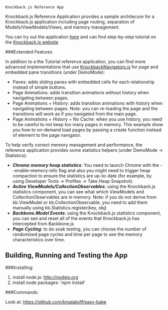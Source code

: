````
Knockback.js Reference App
````

Knockback.js Reference Application provides a sample architecure for a Knockback.js application including page routing, separation of Models/ViewModels/Views, and memory management.

You can try out the application [here](kmalakoff.github.com/knockback-reference-app) and can find step-by-step tutorial on the [Knockback.js website](kmalakoff.github.com/knockback)

###Extended Features

In addition to a the Tutorial reference application, you can find more advanced implementations that use [KnockbackNavigators.js](https://github.com/kmalakoff/knockback-navigators) for page and embedded pane transitions (under DemoMode):

* Panes: adds sliding panes with embedded cells for each relationship instead of simple buttons.
* Page Animations: adds transition animations without history when navigating between pages.
* Page Animations + History: adds transition animations with history when navigating between pages. Note: you can re-loading the page and the transitions will work as if you navigated from the main page.
* Page Animations + History + No Cache: when you use history, you need to be careful to not keep too many pages in memory. This example show you how to on-demand load pages by passing a create function instead of element to the page navigator.

To help verify correct memory management and performance, the reference application provides some statistics helpers (under DemoMode -> Statistics):

* ***Chrome memory heap statistics***: You need to launch Chrome with the --enable-memory-info flag and also you might need to trigger heap compaction to ensure the statistics are up-to-date (for example, by using Developer Tools -> Profiles -> Take Heap Snapshot).
* ***Active ViewModels/CollectionObservables***: using the Knockback.js statistics component, you can see what which ViewModels and CollectionObservables are in memory. Note: if you do not derive from kb.ViewModel or kb.CollectionObservable, you need to add them manually using kb.Statistics.register(key, obj)
* ***Backbone.Model Events***: using the Knockback.js statistics component, you can see and reset all of the events that Knockback.js has intercepted from Backbone.js
* ***Page Cycling***: to do soak testing, you can choose the number of randomized page cycles and time per page to see the memory characteristics over time.


Building, Running and Testing the App
-----------------------

###Installing:

1. install node.js: http://nodejs.org
2. install node packages: 'npm install'

###Commands:

Look at: https://github.com/kmalakoff/easy-bake